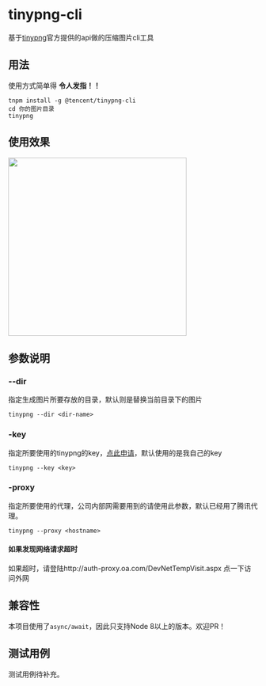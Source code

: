 # tinypng-cli

基于[tinypng](https://tinypng.com/developers)官方提供的api做的压缩图片cli工具

## 用法

使用方式简单得 **令人发指！！**

```
tnpm install -g @tencent/tinypng-cli
cd 你的图片目录
tinypng
```

## 使用效果

<img src="https://tuchuang-1251767583.cos.ap-guangzhou.myqcloud.com/Jietu20181119-215155@2x.jpg" width="360" >


## 参数说明

### --dir
指定生成图片所要存放的目录，默认则是替换当前目录下的图片

`tinypng --dir <dir-name>`

### -key
指定所要使用的tinypng的key，[点此申请](https://tinypng.com/developers)，默认使用的是我自己的key

`tinypng --key <key>`

### -proxy
指定所要使用的代理，公司内部网需要用到的请使用此参数，默认已经用了腾讯代理。

`tinypng --proxy <hostname>`

#### 如果发现网络请求超时

如果超时，请登陆http://auth-proxy.oa.com/DevNetTempVisit.aspx 点一下访问外网

## 兼容性

本项目使用了`async/await`，因此只支持Node 8以上的版本。欢迎PR！

## 测试用例

测试用例待补充。